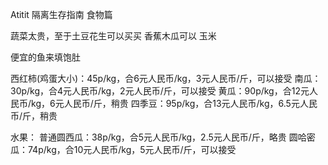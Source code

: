 Atitit 隔离生存指南 食物篇

蔬菜太贵，至于土豆花生可以买买 香蕉木瓜可以 玉米


便宜的鱼来填饱肚

西红柿(鸡蛋大小)：45p/kg，合6元人民币/kg，3元人民币/斤，可以接受
南瓜：30p/kg，合4元人民币/kg，2元人民币/斤，可以接受
黄瓜：90p/kg，合12元人民币/kg，6元人民币/斤，稍贵
四季豆：95p/kg，合13元人民币/kg，6.5元人民币/斤，稍贵

水果：
普通圆西瓜：38p/kg，合5元人民币/kg，2.5元人民币/斤，略贵
圆哈密瓜：74p/kg，合10元人民币/kg，5元人民币/斤，可以接受
